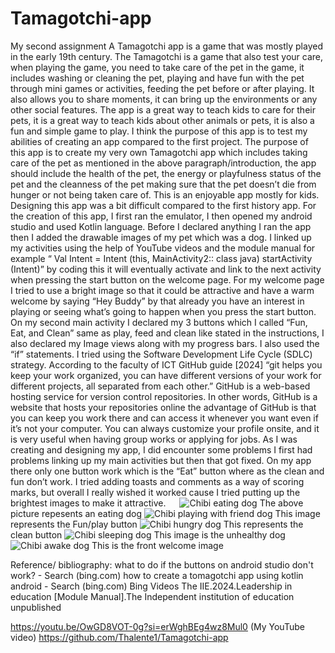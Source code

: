 # Tamagotchi-app
My second assignment
A Tamagotchi app is a game that was mostly played in the early 19th century. The Tamagotchi is a game that also test your care, when playing the game, you need to take care of the pet in the game, it includes washing or cleaning the pet, playing and have fun with the pet through mini games or activities, feeding the pet before or after playing. It also allows you to share moments, it can bring up the environments or any other social features. The app is a great way to teach kids to care for their pets, it is a great way to teach kids about other animals or pets, it is also a fun and simple game to play.
I think the purpose of this app is to test my abilities of creating an app compared to the first project. The purpose of this app is to create my very own Tamagotchi app which includes taking care of the pet as mentioned in the above paragraph/introduction, the app should include the health of the pet, the energy or playfulness status of the pet and the cleanness of the pet making sure that the pet doesn’t die from hunger or not being taken care of. This is an enjoyable app mostly for kids.
Designing this app was a bit difficult compared to the first history app. For the creation of this app, I first ran the emulator, I then opened my android studio and used Kotlin language. Before I declared anything I ran the app then I added the drawable images of my pet which was a dog. I linked up my activities using the help of YouTube videos and the module manual for example “
Val Intent = Intent (this, MainActivity2:: class java)
startActivity (Intent)”
 by coding this it will eventually activate and link to the next activity when pressing the start button on the welcome page. For my welcome page I tried to use a bright image so that it could be attractive and have a warm welcome by saying “Hey Buddy” by that already you have an interest in playing or seeing what’s going to happen when you press the start button. On my second main activity I declared my 3 buttons which I called “Fun, Eat, and Clean” same as play, feed and clean like stated in the instructions, I also declared my Image views along with my progress bars. I also used the “if” statements. I tried using the Software Development Life Cycle (SDLC) strategy.
According to the faculty of ICT GitHub guide [2024] “git helps you keep your work organized, you can have different versions of your work for different projects, all separated from each other.”
GitHub is a web-based hosting service for version control repositories. In other words, GitHub is a website that hosts your repositories online the advantage of GitHub is that you can keep you work there and can access it whenever you want even if it’s not your computer. You can always customize your profile onsite, and it is very useful when having group works or applying for jobs.
As I was creating and designing my app, I did encounter some problems I first had problems linking up my main activities but then that got fixed. On my app there only one button work which is the “Eat” button where as the clean and fun don’t work. I tried adding toasts and comments as a way of scoring marks, but overall I really wished it worked cause I tried putting up the brightest images to make it attractive.
 
 ![Chibi eating dog](https://github.com/Thalente1/Tamagotchi-app/assets/160724260/56cb9882-e532-4170-9faa-0f85dcab89da)
The above picture repesents an eating dog 
![Chibi playing with friend dog](https://github.com/Thalente1/Tamagotchi-app/assets/160724260/f3158c1d-6786-4e12-94d5-6267fc451faf)
This image represents the Fun/play button
![Chibi hungry dog](https://github.com/Thalente1/Tamagotchi-app/assets/160724260/7f8a1d18-45cc-40aa-b426-006fabe13aa2)
This represents the clean button 
![Chibi sleeping dog](https://github.com/Thalente1/Tamagotchi-app/assets/160724260/626de463-a0e6-4aa2-bf24-632519f209b8)
This image is the unhealthy dog
![Chibi awake dog](https://github.com/Thalente1/Tamagotchi-app/assets/160724260/ef5ec216-071e-4816-989a-f8ad6f7b69e5)
This is the front welcome image

Reference/ bibliography:
what to do if the buttons on android studio don't work? - Search (bing.com)
 how to create a tomagotchi app using kotlin android - Search (bing.com)
Bing Videos
The IIE.2024.Leadership in education [Module Manual].The Independent institution of education unpublished

https://youtu.be/OwGD8VOT-0g?si=erWghBEg4wz8Mul0 (My YouTube video)
https://github.com/Thalente1/Tamagotchi-app

